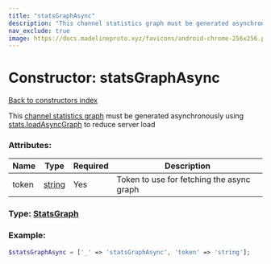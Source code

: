 ```yaml
---
title: "statsGraphAsync"
description: "This channel statistics graph must be generated asynchronously using stats.loadAsyncGraph to reduce server load"
nav_exclude: true
image: https://docs.madelineproto.xyz/favicons/android-chrome-256x256.png
---
```

# Constructor: statsGraphAsync  
[Back to constructors index](index.md)



This [channel statistics graph](https://core.telegram.org/api/stats) must be generated asynchronously using [stats.loadAsyncGraph](../methods/stats.loadAsyncGraph.md) to reduce server load

### Attributes:

| Name     |    Type       | Required | Description |
|----------|---------------|----------|-------------|
|token|[string](../types/string.md) | Yes|Token to use for fetching the async graph|



### Type: [StatsGraph](../types/StatsGraph.md)


### Example:

```php
$statsGraphAsync = ['_' => 'statsGraphAsync', 'token' => 'string'];
```  
